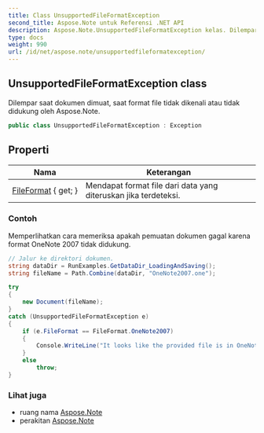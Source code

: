 ```yaml
---
title: Class UnsupportedFileFormatException
second_title: Aspose.Note untuk Referensi .NET API
description: Aspose.Note.UnsupportedFileFormatException kelas. Dilempar saat dokumen dimuat saat format file tidak dikenali atau tidak didukung oleh Aspose.Note.
type: docs
weight: 990
url: /id/net/aspose.note/unsupportedfileformatexception/
---
```

## UnsupportedFileFormatException class

Dilempar saat dokumen dimuat, saat format file tidak dikenali atau tidak didukung oleh Aspose.Note.

```csharp
public class UnsupportedFileFormatException : Exception
```

## Properti

| Nama | Keterangan |
| --- | --- |
| [FileFormat](../../aspose.note/unsupportedfileformatexception/fileformat/) { get; } | Mendapat format file dari data yang diteruskan jika terdeteksi. |

### Contoh

Memperlihatkan cara memeriksa apakah pemuatan dokumen gagal karena format OneNote 2007 tidak didukung.

```csharp
// Jalur ke direktori dokumen.
string dataDir = RunExamples.GetDataDir_LoadingAndSaving();
string fileName = Path.Combine(dataDir, "OneNote2007.one");

try
{
    new Document(fileName);
}
catch (UnsupportedFileFormatException e)
{
    if (e.FileFormat == FileFormat.OneNote2007)
    {
        Console.WriteLine("It looks like the provided file is in OneNote 2007 format that is not supported.");
    }
    else
        throw;
}
```

### Lihat juga

* ruang nama [Aspose.Note](../../aspose.note/)
* perakitan [Aspose.Note](../../)


